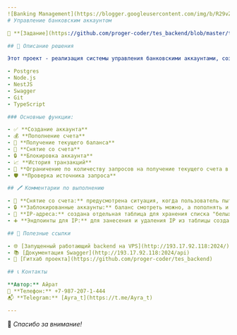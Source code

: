 ```yaml
---
![Banking Management](https://blogger.googleusercontent.com/img/b/R29vZ2xl/AVvXsEgm7raARmssEHRY9ibFbKBT8pfYDoxFK3rldwNGDwT35m1URa3cXhZaxRIVfCWcZZs51lhjdJci7iANFIQ1A-whO4IcXKbqkiBtlJd5dvEn2Diq4Bw_bnGo5p6az8-XsZ5nJ6D84IEIGvRyLQqsQUxoz2s_SQ5WLLFskUeljAVOr8niwX4iKdP0Ahpl/s16000/Clipboard01.jpg)
# Управление банковским аккаунтом

📜 **[Задание](https://github.com/proger-coder/tes_backend/blob/master/taskDescription.md)**: для детального описания задачи, смотрите данную ссылку.

## 🎯 Описание решения

Этот проект - реализация системы управления банковскими аккаунтами, созданная с использованием следующих технологий:

- Postgres
- Node.js
- NestJS
- Swagger
- Git
- TypeScript

### Основные функции:

- ✅ **Создание аккаунта**
- 💰 **Пополнение счета**
- 🧾 **Получение текущего баланса**
- 💸 **Снятие со счета**
- 🔒 **Блокировка аккаунта**
- 📈 **История транзакций**
- 🛑 **Ограничение по количеству запросов на получение текущего счета в день**
- 🛡️ **Проверка источника запроса**

## 🖊 Комментарии по выполнению

- 🛑 **Снятие со счета:** предусмотрена ситуация, когда пользователь пытается снять с счета больше, чем доступно.
- 🔒 **Заблокированные аккаунты:** баланс смотреть можно, а пополнять и списывать нельзя.
- 📑 **IP-адреса:** создана отдельная таблица для хранения списка "белых" IP.
- ➕ **Эндпоинты для IP:** для занесения и удаления IP из таблицы созданы эндпоинты в контроллере Account.

## 🔗 Полезные ссылки

- 🌐 [Запущенный работающий backend на VPS](http://193.17.92.118:2024/)
- 📚 [Документация Swagger](http://193.17.92.118:2024/api)
- 📁 [Гитхаб проекта](https://github.com/proger-coder/tes_backend)

## 📞 Контакты

**Автор:** Айрат  
📱 **Телефон:** +7-987-207-1-444  
📬 **Telegram:** [Ayra_t](https://t.me/Ayra_t)

---
```


💼 *Спасибо за внимание!*